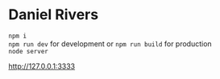 # Daniel Rivers

``npm i``\
``npm run dev`` for development or ``npm run build`` for production\
``node server``

http://127.0.0.1:3333
